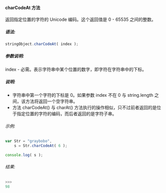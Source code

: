 #### charCodeAt 方法

  返回指定位置的字符的 Unicode 编码。这个返回值是 0 - 65535 之间的整数。

##### 语法:

  ```javascript
  stringObject.charCodeAt( index );
  ```

##### 参数说明:

  index - 必需。表示字符串中某个位置的数字，即字符在字符串中的下标。

##### 说明:

  - 字符串中第一个字符的下标是 0。如果参数 index 不在 0 与 string.length 之间，该方法将返回一个空字符串。
  - 方法 charCodeAt() 与 charAt() 方法执行的操作相似，只不过前者返回的是位于指定位置的字符的编码，而后者返回的是字符子串。

###### 示例:

  ```javascript
  var Str = "graybobo",
      s = Str.charCodeAt( 6 );
	  
  console.log( s );
  ```

###### 结果:

  ```javascript
  >>>
  98
  ```
